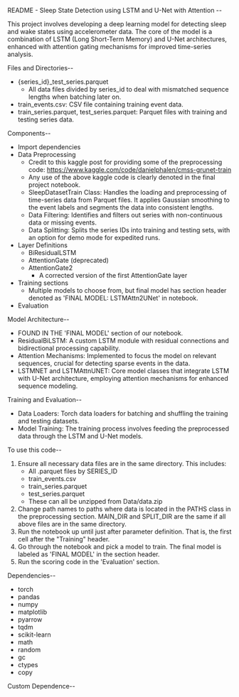 README - Sleep State Detection using LSTM and U-Net with Attention --

This project involves developing a deep learning model for detecting sleep and wake states using accelerometer data. The core of the model is a combination of LSTM (Long Short-Term Memory) and U-Net architectures, enhanced with attention gating 
mechanisms for improved time-series analysis.


Files and Directories--
- {series_id}_test_series.parquet
    - All data files divided by series_id to deal with mismatched sequence lengths when batching later on.
- train_events.csv: CSV file containing training event data.
- train_series.parquet, test_series.parquet: Parquet files with training and testing series data.



Components--
- Import dependencies
- Data Preprocessing
    - Credit to this kaggle post for providing some of the preprocessing code: https://www.kaggle.com/code/danielphalen/cmss-grunet-train
    - Any use of the above kaggle code is clearly denoted in the final project notebook.
    - SleepDatasetTrain Class: Handles the loading and preprocessing of time-series data from Parquet files. It applies Gaussian smoothing to the event labels and segments the data into consistent lengths.
    - Data Filtering: Identifies and filters out series with non-continuous data or missing events.
    - Data Splitting: Splits the series IDs into training and testing sets, with an option for demo mode for expedited runs.
- Layer Definitions
    - BiResidualLSTM
    - AttentionGate (deprecated)
    - AttentionGate2
        - A corrected version of the first AttentionGate layer
- Training sections
    - Multiple models to choose from, but final model has section header denoted as 'FINAL MODEL: LSTMAttn2UNet' in notebook.
- Evaluation

Model Architecture--
- FOUND IN THE 'FINAL MODEL' section of our notebook.
- ResidualBiLSTM: A custom LSTM module with residual connections and bidirectional processing capability.
- Attention Mechanisms: Implemented to focus the model on relevant sequences, crucial for detecting sparse events in the data.
- LSTMNET and LSTMAttnUNET: Core model classes that integrate LSTM with U-Net architecture, employing attention mechanisms for enhanced sequence modeling.


Training and Evaluation--
- Data Loaders: Torch data loaders for batching and shuffling the training and testing datasets.
- Model Training: The training process involves feeding the preprocessed data through the LSTM and U-Net models.


To use this code--
1) Ensure all necessary data files are in the same directory. This includes:
    - All .parquet files by SERIES_ID
    - train_events.csv
    - train_series.parquet
    - test_series.parquet
    - These can all be unzipped from Data/data.zip
2) Change path names to paths where data is located in the PATHS class in the preprocessing section. MAIN_DIR and SPLIT_DIR are the same if all above files are in the same directory.
3) Run the notebook up until just after parameter definition. That is, the first cell after the "Training" header.
4) Go through the notebook and pick a model to train. The final model is labeled as 'FINAL MODEL' in the section header.
5) Run the scoring code in the 'Evaluation' section.


Dependencies--
- torch
- pandas
- numpy
- matplotlib
- pyarrow
- tqdm
- scikit-learn
- math
- random
- gc
- ctypes
- copy


Custom Dependence--
